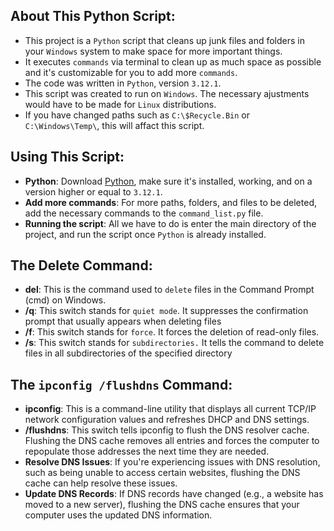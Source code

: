 ## About This Python Script:

- This project is a `Python` script that cleans up junk files and folders in your `Windows` system to make space for more important things.
- It executes `commands` via terminal to clean up as much space as possible and it's customizable for you to add more `commands`.
- The code was written in `Python`, version `3.12.1`.
- This script was created to run on `Windows`. The necessary ajustments would have to be made for `Linux` distributions.
- If you have changed paths such as `C:\$Recycle.Bin` or `C:\Windows\Temp\`, this will affact this script.

## Using This Script:

- **Python**: Download [Python](https://www.python.org/downloads/), make sure it's installed, working, and on a version higher or equal to `3.12.1`.
- **Add more commands**: For more paths, folders, and files to be deleted, add the necessary commands to the `command_list.py` file.
- **Running the script**: All we have to do is enter the main directory of the project, and run the script once `Python` is already installed.

## The Delete Command:

- **del**: This is the command used to `delete` files in the Command Prompt (cmd) on Windows.
- **/q**: This switch stands for `quiet mode`. It suppresses the confirmation prompt that usually appears when deleting files
- **/f**: This switch stands for `force`. It forces the deletion of read-only files.
- **/s**: This switch stands for `subdirectories.` It tells the command to delete files in all subdirectories of the specified directory

## The `ipconfig /flushdns` Command:

- **ipconfig**: This is a command-line utility that displays all current TCP/IP network configuration values and refreshes DHCP and DNS settings.
- **/flushdns**: This switch tells ipconfig to flush the DNS resolver cache. Flushing the DNS cache removes all entries and forces the computer to repopulate those addresses the next time they are needed.
- **Resolve DNS Issues**: If you're experiencing issues with DNS resolution, such as being unable to access certain websites, flushing the DNS cache can help resolve these issues.
- **Update DNS Records**: If DNS records have changed (e.g., a website has moved to a new server), flushing the DNS cache ensures that your computer uses the updated DNS information.